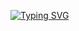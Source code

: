 [![Typing SVG](https://readme-typing-svg.herokuapp.com?font=Fira+Code&pause=1000&width=435&lines=Hi+there%2C+I'm+Vladislav+;Junior+QA+Automation+Engineer)](https://git.io/typing-svg)
